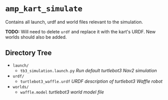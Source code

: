 # `amp_kart_simulate`

Contains all launch, urdf and world files relevant to the simulation.

**TODO:** Will need to delete `urdf` and replace it with the kart's URDF. New
worlds should also be added.

## Directory Tree

- `launch/`
  - `tb3_simulation.launch.py` _Run default turtlebot3 Nav2 simulation_
- `urdf/`
  - `turtlebot3_waffle.urdf` _URDF description of turtlebot3 Waffle robot_
- `worlds/`
  - `waffle.model` _turtlebot3 world model file_
